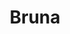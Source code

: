 ---
title: Bruna
artigo: a
picture: /images/b/Bruna.jpg
background: /images/fundos/circles01.jpg
style: style-amarelo1
description: Significado do nome Bruna
full-description: De origem germânica, o nome Bruna significa “marrom, moreno” ou "da cor do fogo".  Daí vem a crença de que este nome era usado para designar pessoas de pele, cabelos ou olhos castanhos. Mas, o mais importante, é que este nome imponente, sonoro, sugere força e determinação. Por isso, sempre que encontramos uma Bruna, independente de suas características físicas, encontramos uma pessoa determinada e pronta para conquistar o mundo!
---